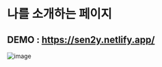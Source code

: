 # 나를 소개하는 페이지
## DEMO : https://sen2y.netlify.app/

![image](https://github.com/sen2y/KakaoCloudSchool_MyPage/assets/83276834/0dd50f65-1dfc-4c64-9057-05ec6572ef1e)
